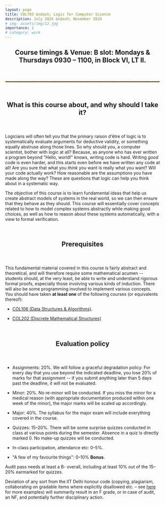```yaml
---
layout: page
title: COL703 &ndash; Logic for Computer Science
description: July 2024 &ndash; November 2024
# img: assets/img/12.jpg
importance: 1
# category: work
---
```


<header>
	<h2><strong>Course timings &amp; Venue:</strong> <p style="display:inline">B slot: Mondays &amp; Thursdays 0930 &ndash; 1100, in Block VI, LT II.</p></h2>
</header>

<hr style="border: 1px dashed; color: orange" />

<!-- <strong>
		If you want to but cannot register (perhaps because you do not fulfil the system-required prerequisites, which are different from the ones <a href="#prereq">here</a>), please fill out a General Request on the portal and mention me as the course coordinator. I will approve your request and the admin will eventually register you for the course.
</strong>

<hr style="border: 1px dashed; color: orange" /> -->

<br>

<header>
    <h2> <strong>What is this course about, and why should I take it?</strong> </h2>
</header>

<p>Logicians will often tell you that the primary raison d'être of logic is to systematically evaluate arguments for deductive validity, or something equally abstruse along those lines. So why should you, a computer scientist, bother with logic at all? Because, as anyone who has ever written a program beyond "Hello, world!" knows, writing code is hard. Writing <em>good</em> code is even harder, and this starts even before we have written any code at all! Are you sure that what you <em>think</em> you want is really what you want? Will your code actually work? How reasonable are the assumptions you have made along the way? These are questions that logic can help you think about in a systematic way.</p>

<p>The objective of this course is to learn fundamental ideas that help us create abstract models of systems in the real world, so we can then ensure that they behave as they should. This course will essentially cover concepts related to how to model complex systems abstractly while making good choices, as well as how to reason about these systems automatically, with a view to formal verification.
</p>

<br>

<header>
    <h2 id="prereq"><strong> Prerequisites </strong></h2>
</header>
<p> This fundamental material covered in this course is fairly abstract and theoretical, and will therefore require some mathematical acumen -- students should, at the very least, be able to write and understand rigorous formal proofs, especially those involving various kinds of induction. There will also be some programming involved to implement various concepts. You should have taken <strong>at least one</strong> of the following courses (or equivalents thereof):
<ul>
		<li><p><a href="https://www.cse.iitd.ac.in/cse/newcurriculum-contents/newcourses.html#COL106" target="_blank">COL106 (Data Structures & Algorithms)</a>.</p></li>
    <li><p><a href="https://www.cse.iitd.ac.in/cse/newcurriculum-contents/newcourses.html#COL202" target="_blank">COL202 (Discrete Mathematical Structures)</a></p></li>
</ul>
</p>

<br>

<header>
		<h2><strong> Evaluation policy </strong></h2>
</header>
<p>
	<ul>
			<li><p>Assignments: 20%. We will follow a graceful degradation policy: For every day that you use beyond the indicated deadline, you lose 20% of marks for that assignment -- if you submit anything later than 5 days past the deadline, it will not be evaluated.</p></li>
			<li><p>Minor: 20%. No re-minor will be conducted. If you miss the minor for a medical reason (with appropriate documentation produced within one week of the minor), the major marks will be scaled up accordingly.</p></li> 
			<li><p>Major: 40%. The syllabus for the major exam will include everything covered in the course.</p></li>
			<li><p>Quizzes: 15&ndash;20%. There will be some surprise quizzes conducted in class at various points during the semester. Absence in a quiz is directly marked 0. No make-up quizzes will be conducted.</p></li>
			<li><p>In-class participation, attendance etc: 0&ndash;5%.</p></li>
			<li><p>"A few of my favourite things": 0&ndash;10% <strong>Bonus</strong>.</p></li>
	</ul>
</p>

<p>Audit pass needs at least a B- overall, including at least 10% out of the 15&ndash;20% earmarked for quizzes.</p>
	
<p>Deviation of any sort from the IIT Delhi honour code (copying, plagiarism, collaborating on gradable items where explicitly disallowed etc. &ndash; see <a href="https://t.ly/jACWG" target="_blank">here</a> for more examples) will summarily result in an F grade, or in case of audit, an NF, and potentially further disciplinary action.</p>

<!-- <header>
    <h2><strong> Lecture Notes &amp; Reference Material </strong></h2>
</header>
<div class="table-responsive">
<table class="table table-sm table-bordered">
  <thead class="thead-dark">
    <tr>
      <th>Date</th>
      <th>Slides</th>
      <th>References (if any)</th>
    </tr>
  </thead>
  <tbody>
    <tr>
      <td>24 July, 2023</td>
      <td><p><a href="../../assets/pdf/lecnotes/col876-diw23/lec1.pdf" target="_blank">Lecture 1</a></p></td>
      <td></td>
    </tr>
    <tr>
      <td>27 July, 2023</td>
      <td><p><a href="../../assets/pdf/lecnotes/col876-diw23/lec2.pdf" target="_blank">Lecture 2</a></p></td>
      <td><p><a href="../../assets/pdf/lecnotes/col876-diw23/ref/normsub.pdf" target="_blank">Normalization and subterm property</a></p></td>
    </tr>
		<tr>
			<td>3 August, 2023</td>
			<td><p><a href="../../assets/pdf/lecnotes/col876-diw23/lec3.pdf" target="_blank">Lecture 3</a></p></td>
			<td><p><a href="../../assets/pdf/lecnotes/col876-diw23/ref/quiz1-with-answers.pdf" target="_blank">Quiz 1 (with solutions)</a></p></td>
		</tr>
		<tr>
			<td>7 August, 2023</td>
			<td><p><a href="../../assets/pdf/lecnotes/col876-diw23/lec4.pdf" target="_blank">Lecture 4</a></p></td>
			<td></td>
		</tr>
		<tr>
			<td>10 August, 2023</td>
			<td><p><a href="../../assets/pdf/lecnotes/col876-diw23/lec5.pdf" target="_blank">Lecture 5</a></p></td>
			<td><p><a href="../../assets/pdf/lecnotes/col876-diw23/ref/appliedpi.pdf" target="_blank">Notes on the applied-pi calculus</a></p></td>
		</tr>
		<tr>
			<td>14 August, 2023</td>
			<td><p><a href="../../assets/pdf/lecnotes/col876-diw23/lec6.pdf" target="_blank">Lecture 6</a></p></td>
			<td></td>
		</tr>
		<tr>
			<td>17 August, 2023</td>
			<td><p><a href="../../assets/pdf/lecnotes/col876-diw23/lec7.pdf" target="_blank">Lecture 7</a></p></td>
			<td><p><a href="../../assets/pdf/lecnotes/col876-diw23/ref/newns.pv" target="_blank">ProVerif code</a></p></td>
		</tr>
		<tr>
			<td>21 August, 2023</td>
			<td><p>Applied-pi Calculus Review</p></td>
			<td></td>
		</tr>
		<tr>
			<td>24 August, 2023</td>
			<td><p>ProVerif Review</p></td>
			<td></td>
		</tr>
		<tr>
			<td>28 August, 2023</td>
			<td><p>Review &amp; discussion</p></td>
			<td></td>
		</tr>
		<tr>
			<td>31 August, 2023</td>
			<td><p>Lecture 8, Undecidability of the secrecy problem</p></td>
			<td><p><a href="../../assets/pdf/lecnotes/col876-diw23/ref/undec-2count.pdf" target="_blank">Notes</a></p></td>
		</tr>
		<tr>
			<td>4 September, 2023</td>
			<td><p>Assignment 1 Review</p></td>
			<td></td>
		</tr>
		<tr>
			<td>18 September, 2023</td>
			<td><p><a href="../../assets/pdf/lecnotes/col876-diw23/lec9.pdf" target="_blank">Lecture 9</a></p></td>
			<td></td>
		</tr>
		<tr>
			<td>25 September, 2023</td>
			<td><p>More about multiset rewriting and Tamarin</p></td>
			<td><p><a href="../../assets/pdf/lecnotes/col876-diw23/ref/try.spthy" target="_blank">Tamarin Code</a></p></td>
		</tr>
		<tr>
			<td>28 September, 2023</td>
			<td><p>Some more Tamarin</p></td>
			<td><p><a href="../../assets/pdf/lecnotes/col876-diw23/ref/ns-toy.spthy" target="_blank">Tamarin Code</a></p></td>
		</tr>
		<tr>
			<td>9 October, 2023</td>
			<td><p><a href="../../assets/pdf/lecnotes/col876-diw23/lec10.pdf" target="_blank">Lecture 10</a>, Constraint satisfaction</p></td>
			<td></td>
		</tr>
		<tr>
			<td>12 October, 2023</td>
			<td><p>Guest lecture by Mr. Karl Normann, Ericsson Research</p></td>
			<td></td>
		</tr>
		<tr>
			<td>16 October, 2023</td>
			<td><p><a href="../../assets/pdf/lecnotes/col876-diw23/lec11.pdf" target="_blank">Lecture 11</a>, Computational soundness (part 1)</p></td>
			<td></td>
		</tr>
		<tr>
			<td>19 October, 2023</td>
			<td><p><a href="../../assets/pdf/lecnotes/col876-diw23/lec12.pdf" target="_blank">Lecture 12</a>, Computational soundness (part 2)</p></td>
			<td><p><a href="../../assets/pdf/lecnotes/col876-diw23/ref/comp-sound.pdf" target="_blank">Original paper</a></p></td>
		</tr>
  </tbody>
</table>
</div>


<br> -->
